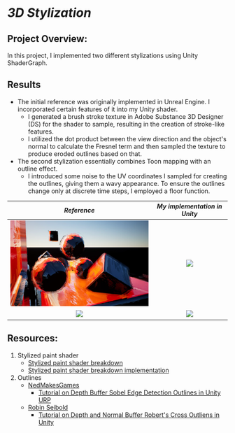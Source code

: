 # *3D Stylization*

## Project Overview:
In this project, I implemented two different stylizations using Unity ShaderGraph.

## Results
 * The initial reference was originally implemented in Unreal Engine. I incorporated certain features of it into my Unity shader.
    * I generated a brush stroke texture in Adobe Substance 3D Designer (DS) for the shader to sample, resulting in the creation of stroke-like features.
    * I utilized the dot product between the view direction and the object's normal to calculate the Fresnel term and then sampled the texture to produce eroded outlines based on that.
 * The second stylization essentially combines Toon mapping with an outline effect.
    * I introduced some noise to the UV coordinates I sampled for creating the outlines, giving them a wavy appearance. To ensure the outlines change only at discrete time steps, I employed a floor function.

| *Reference* | *My implementation in Unity* |
|:--:|:--:|
|<img width="450px" src=MdAssets//ref1.PNG />|<img width="500px" src=MdAssets//Stylize.gif /> 
|<img width="500px" src=https://github.com/CIS-566-Fall-2023/hw04-stylization/assets/72320867/70550c09-ba75-4d10-9b30-60874179ad10/>|<img width="500px" src=MdAssets//Stylize2.gif />

## Resources:

1. Stylized paint shader
    - [Stylized paint shader breakdown](https://cyn-prod.com/stylized-paint-shader-breakdown)
    - [Stylized paint shader breakdown implementation](https://www.bilibili.com/video/BV1WV4y1q7YZ/?spm_id_from=333.788&vd_source=458aa72a37afffef2c151bd0069f1f6b)
2. Outlines
    - [NedMakesGames](https://www.youtube.com/@NedMakesGames)
        - [Tutorial on Depth Buffer Sobel Edge Detection Outlines in Unity URP](https://youtu.be/RMt6DcaMxcE?si=WI7H5zyECoaqBsqF)
    - [Robin Seibold](https://www.youtube.com/@RobinSeibold)
        -  [Tutorial on Depth and Normal Buffer Robert's Cross Outliens in Unity](https://youtu.be/LMqio9NsqmM?si=zmtWxtdb1ViG2tFs)

